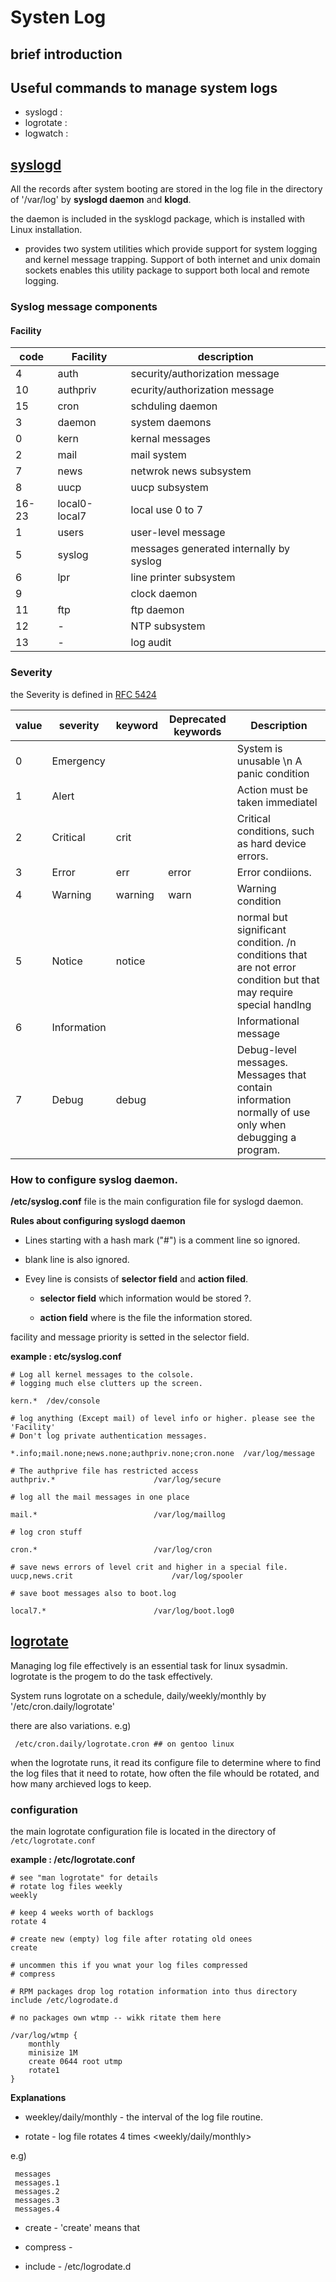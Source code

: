 # Systen Log

## brief introduction

## Useful commands to manage system logs

 - syslogd	: 
 - logrotate	:
 - logwatch	:

## [syslogd](./man/syslogd.man)

 All the records after system booting are stored in the log file in the directory of '/var/log' by **syslogd daemon** and **klogd**.

 the daemon is included in the sysklogd package, which is installed with Linux installation.

  + provides two system utilities which provide support for system logging and kernel message trapping.  Support of both internet and unix domain  sockets  enables this utility package to support both local and remote logging.

### Syslog message components

#### Facility

| code | Facility      | description                             |
|------|---------------|-----------------------------------------|
| 4    | auth          | security/authorization message          |
| 10   | authpriv      | ecurity/authorization message           |
| 15   | cron          | schduling daemon                        |
| 3    | daemon        | system daemons                          |
| 0    | kern          | kernal messages                         |
| 2    | mail          | mail system                             |
| 7    | news          | netwrok news subsystem                  |
| 8    | uucp          | uucp subsystem                          |
| 16-23| local0-local7 | local use 0 to 7                        |
| 1    | users         | user-level message                      |
| 5    | syslog        | messages generated internally by syslog |
| 6    | lpr           | line printer subsystem                  |  
| 9    |               | clock daemon                            |
| 11   | ftp           | ftp daemon                              |
| 12   | -             | NTP subsystem                           |
| 13   | -             | log audit                               |

### Severity

the Severity is defined in [RFC 5424](https://tools.ietf.org/html/rfc5424)

| value | severity  | keyword | Deprecated keywords | Description                                       |
|-------|-----------|---------|---------------------|---------------------------------------------------|
| 0     | Emergency |         |                     |  System is unusable \n A panic condition          | 
| 1     | Alert     |         |                     |  Action must be taken immediatel                  |
| 2     | Critical  | crit    |                     |  Critical conditions, such as hard device errors. |
| 3     | Error     | err     | error               |  Error condiions.                                 |
| 4     | Warning   | warning | warn                |  Warning condition
| 5     | Notice    | notice  |                     |  normal but significant condition. /n conditions that are not error condition but that may require special handlng |
| 6     | Information |         |                     | Informational message |
| 7     | Debug     | debug   |                     | Debug-level messages. Messages that contain information normally of use only when debugging a program.

### How to configure syslog daemon.

**/etc/syslog.conf** file is the main configuration file for syslogd daemon. 

**Rules about configuring syslogd daemon**

 - Lines starting with a hash mark ("#") is a comment line so ignored.
 - blank line is also ignored.
 - Evey line is consists of **selector field** and **action filed**.

    + **selector field**   which information would be stored ?.

    + **action field**     where is the file the information stored.

  facility and message priority is setted in the selector field.

**example : etc/syslog.conf**

```
# Log all kernel messages to the colsole.
# logging much else clutters up the screen.

kern.*	/dev/console

# log anything (Except mail) of level info or higher. please see the 'Facility'
# Don't log private authentication messages.

*.info;mail.none;news.none;authpriv.none;cron.none	/var/log/message

# The authprive file has restricted access
authpriv.*						/var/log/secure

# log all the mail messages in one place

mail.*							/var/log/maillog

# log cron stuff

cron.*							/var/log/cron

# save news errors of level crit and higher in a special file.
uucp,news.crit						/var/log/spooler

# save boot messages also to boot.log

local7.*						/var/log/boot.log0

```

## [logrotate](./man/logrotate.md)


 Managing log file effectively is an essential task for linux sysadmin. logrotate is the progem to do the task effectively.

 System runs logrotate on a schedule, daily/weekly/monthly by  '/etc/cron.daily/logrotate'

 there are also variations. e.g)

```
 /etc/cron.daily/logrotate.cron ## on gentoo linux

```

 when the logrotate runs, it read its configure file to determine where to find the log files that it need to rotate, how often the file whould be rotated, and how many archieved logs to keep.

### configuration 

the main logrotate configuration file is located in the directory of `/etc/logrotate.conf`

**example : /etc/logrotate.conf**

```
# see "man logrotate" for details
# rotate log files weekly
weekly

# keep 4 weeks worth of backlogs
rotate 4

# create new (empty) log file after rotating old onees
create

# uncommen this if you wnat your log files compressed
# compress

# RPM packages drop log rotation information into thus directory
include /etc/logrodate.d

# no packages own wtmp -- wikk ritate them here

/var/log/wtmp {
	monthly
	minisize 1M
	create 0644 root utmp
	rotate1
}
```
**Explanations**

- weekley/daily/monthly    - the interval of the log file routine.

- rotate <n>               - log file rotates 4 times <weekly/daily/monthly> 

e.g) 

```
 messages
 messages.1
 messages.2
 messages.3
 messages.4
```
- create                   - 'create' means that 

- compress                 -

- include                  - /etc/logrodate.d  
